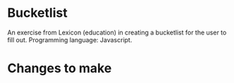 # Bucketlist

An exercise from Lexicon (education) in creating a bucketlist for the user to fill out. 
Programming language: Javascript.

# Changes to make

